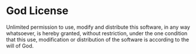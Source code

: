 # God License

Unlimited permission to use, modify and distribute this software, in any way whatsoever, is hereby granted, without restriction, under the one condition that this use, modification or distribution of the software is according to the will of God.

